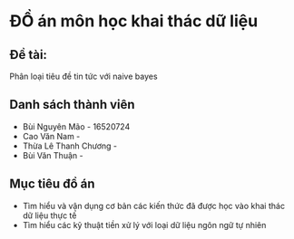 # ĐỒ án môn học khai thác dữ liệu
## Đề tài:
Phân loại tiêu đề tin tức với naive bayes

## Danh sách thành viên
- Bùi Nguyên Mão        - 16520724
- Cao Văn Nam           - 
- Thừa Lê Thanh Chương  -
- Bùi Văn Thuận         - 


## Mục tiêu đồ án
- Tìm hiểu và vận dụng cơ bản các kiến thức đã được học vào khai thác dữ liệu thực tế
- Tìm hiểu các kỹ thuật tiền xử lý với loại dữ liệu ngôn ngữ tự nhiên


